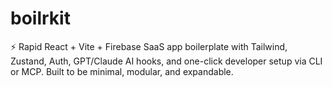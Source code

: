 # boilrkit
⚡ Rapid React + Vite + Firebase SaaS app boilerplate with Tailwind, Zustand, Auth, GPT/Claude AI hooks, and one-click developer setup via CLI or MCP. Built to be minimal, modular, and expandable.

